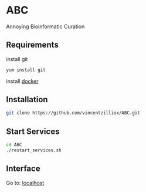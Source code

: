 # ABC

Annoying Bioinformatic Curation

## Requirements

install git
```bash
yum install git
```

install [docker](https://www.docker.com/)

## Installation

```bash
git clone https://github.com/vincentzilliox/ABC.git
```

## Start Services

```bash
cd ABC
./restart_services.sh
```

## Interface

Go to: 
[localhost](https://0.0.0.0:5000)
